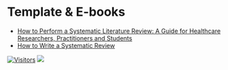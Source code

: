 # Template & E-books

- [How to Perform
a Systematic
Literature Review: A Guide for Healthcare Researchers, Practitioners and Students](https://github.com/drshahizan/SLR/blob/main/materials/978-3-030-49672-2.pdf)
- [How to Write a Systematic Review](https://github.com/drshahizan/SLR/blob/main/materials/C_GENERAL_Yannascoli.pdf)

[![Visitors](https://api.visitorbadge.io/api/visitors?path=https%3A%2F%2Fgithub.com%2Fdrshahizan\&labelColor=%23697689\&countColor=%23555555\&style=plastic)](https://visitorbadge.io/status?path=https%3A%2F%2Fgithub.com%2Fdrshahizan) ![](https://hit.yhype.me/github/profile?user\_id=81284918)